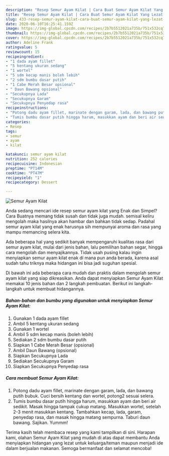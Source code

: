 ```yaml
---
description: "Resep Semur Ayam Kilat | Cara Buat Semur Ayam Kilat Yang Lezat Sekali"
title: "Resep Semur Ayam Kilat | Cara Buat Semur Ayam Kilat Yang Lezat Sekali"
slug: 433-resep-semur-ayam-kilat-cara-buat-semur-ayam-kilat-yang-lezat-sekali
date: 2020-06-10T16:25:41.159Z
image: https://img-global.cpcdn.com/recipes/2b7b5512021a735b/751x532cq70/semur-ayam-kilat-foto-resep-utama.jpg
thumbnail: https://img-global.cpcdn.com/recipes/2b7b5512021a735b/751x532cq70/semur-ayam-kilat-foto-resep-utama.jpg
cover: https://img-global.cpcdn.com/recipes/2b7b5512021a735b/751x532cq70/semur-ayam-kilat-foto-resep-utama.jpg
author: Adeline Frank
ratingvalue: 5
reviewcount: 15
recipeingredient:
- "1 dada ayam fillet"
- "5 kentang ukuran sedang"
- "1 wortel"
- "5 sdm kecap manis boleh lebih"
- "2 sdm bumbu dasar putih"
- "1 Cabe Merah Besar opsional"
- " Daun Bawang opsional"
- "Secukupnya Lada"
- "Secukupnya Garam"
- "Secukupnya Penyedap rasa"
recipeinstructions:
- "Potong dadu ayam fillet, marinate dengan garam, lada, dan bawang putih bubuk. Cuci bersih kentang dan wortel, potong2 sesuai selera."
- "Tumis bumbu dasar putih hingga harum, masukkan ayam dan beri air sedikit. Masak hingga tampak cukup matang. Masukkan wortel, setelah 2-3 menit masukkan kentang. Tambahkan kecap, lada, garam, penyedap rasa, dan masak hingga matang sempurna. Taburi daun bawang. Sajikan. Yummm!"
categories:
- Resep
tags:
- semur
- ayam
- kilat

katakunci: semur ayam kilat 
nutrition: 252 calories
recipecuisine: Indonesian
preptime: "PT14M"
cooktime: "PT47M"
recipeyield: "1"
recipecategory: Dessert

---
```



![Semur Ayam Kilat](https://img-global.cpcdn.com/recipes/2b7b5512021a735b/751x532cq70/semur-ayam-kilat-foto-resep-utama.jpg)

Anda sedang mencari ide resep semur ayam kilat yang Enak dan Simpel? Cara Buatnya memang tidak susah dan tidak juga mudah. semisal keliru mengolah maka hasilnya akan hambar dan bahkan tidak sedap. Padahal semur ayam kilat yang enak harusnya sih mempunyai aroma dan rasa yang mampu memancing selera kita.

Ada beberapa hal yang sedikit banyak mempengaruhi kualitas rasa dari semur ayam kilat, mulai dari jenis bahan, lalu pemilihan bahan segar, hingga cara mengolah dan menyajikannya. Tidak usah pusing kalau ingin menyiapkan semur ayam kilat enak di mana pun anda berada, karena asal sudah tahu triknya maka hidangan ini bisa jadi suguhan spesial.




Di bawah ini ada beberapa cara mudah dan praktis dalam mengolah semur ayam kilat yang siap dikreasikan. Anda dapat menyiapkan Semur Ayam Kilat memakai 10 jenis bahan dan 2 langkah pembuatan. Berikut ini langkah-langkah untuk membuat hidangannya.

<!--inarticleads1-->

##### Bahan-bahan dan bumbu yang digunakan untuk menyiapkan Semur Ayam Kilat:

1. Gunakan 1 dada ayam fillet
1. Ambil 5 kentang ukuran sedang
1. Gunakan 1 wortel
1. Ambil 5 sdm kecap manis (boleh lebih)
1. Sediakan 2 sdm bumbu dasar putih
1. Siapkan 1 Cabe Merah Besar (opsional)
1. Ambil  Daun Bawang (opsional)
1. Siapkan Secukupnya Lada
1. Sediakan Secukupnya Garam
1. Siapkan Secukupnya Penyedap rasa




<!--inarticleads2-->

##### Cara membuat Semur Ayam Kilat:

1. Potong dadu ayam fillet, marinate dengan garam, lada, dan bawang putih bubuk. Cuci bersih kentang dan wortel, potong2 sesuai selera.
1. Tumis bumbu dasar putih hingga harum, masukkan ayam dan beri air sedikit. Masak hingga tampak cukup matang. Masukkan wortel, setelah 2-3 menit masukkan kentang. Tambahkan kecap, lada, garam, penyedap rasa, dan masak hingga matang sempurna. Taburi daun bawang. Sajikan. Yummm!




Terima kasih telah membaca resep yang kami tampilkan di sini. Harapan kami, olahan Semur Ayam Kilat yang mudah di atas dapat membantu Anda menyiapkan hidangan yang lezat untuk keluarga/teman maupun menjadi ide dalam berjualan makanan. Semoga bermanfaat dan selamat mencoba!
